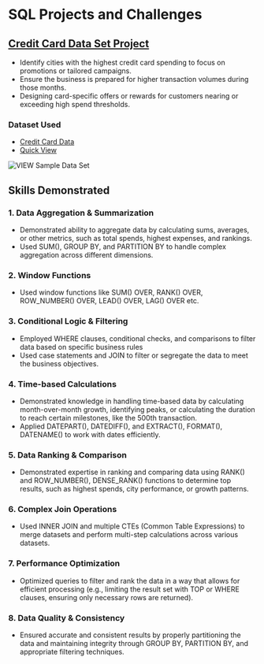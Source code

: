 # SQL Projects and Challenges 

## <a href="https://github.com/ash-ashutosh/SQL_Projects/tree/main/Credit%20Card%20Project">Credit Card Data Set Project</a>
- Identify cities with the highest credit card spending to focus on promotions or tailored campaigns.
- Ensure the business is prepared for higher transaction volumes during those months.
- Designing card-specific offers or rewards for customers nearing or exceeding high spend thresholds.

### Dataset Used
- <a href="https://www.kaggle.com/datasets/thedevastator/analyzing-credit-card-spending-habits-in-india">Credit Card Data</a>
- <a href="https://github.com/ash-ashutosh/SQL_Projects/blob/main/Credit%20Card%20Project/VIEW%20Sample%20Data%20Set%20.jpg">Quick View</a>

![VIEW Sample Data Set ](https://github.com/user-attachments/assets/399f9c9b-561e-44a0-9a02-128161bf166c)


## Skills Demonstrated
### 1. Data Aggregation & Summarization
- Demonstrated ability to aggregate data by calculating sums, averages, or other metrics, such as total spends, highest expenses, and rankings.
- Used SUM(), GROUP BY, and PARTITION BY to handle complex aggregation across different dimensions.
### 2. Window Functions
- Used window functions like SUM() OVER, RANK() OVER, ROW_NUMBER() OVER, LEAD() OVER, LAG() OVER etc.
### 3. Conditional Logic & Filtering
- Employed WHERE clauses, conditional checks, and comparisons to filter data based on specific business rules
- Used case statements and JOIN to filter or segregate the data to meet the business objectives.
### 4. Time-based Calculations
- Demonstrated knowledge in handling time-based data by calculating month-over-month growth, identifying peaks, or calculating the duration to reach certain milestones, like the 500th transaction.
- Applied DATEPART(), DATEDIFF(), and EXTRACT(), FORMAT(), DATENAME() to work with dates efficiently.
### 5. Data Ranking & Comparison
- Demonstrated expertise in ranking and comparing data using RANK() and ROW_NUMBER(), DENSE_RANK() functions to determine top results, such as highest spends, city performance, or growth patterns.
### 6. Complex Join Operations
- Used INNER JOIN and multiple CTEs (Common Table Expressions) to merge datasets and perform multi-step calculations across various datasets.
### 7. Performance Optimization
- Optimized queries to filter and rank the data in a way that allows for efficient processing (e.g., limiting the result set with TOP or WHERE clauses, ensuring only necessary rows are returned).
### 8. Data Quality & Consistency
- Ensured accurate and consistent results by properly partitioning the data and maintaining integrity through GROUP BY, PARTITION BY, and appropriate filtering techniques.




